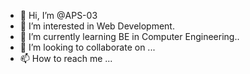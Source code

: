 - 👋 Hi, I’m @APS-03
- 👀 I’m interested in Web Development.
- 🌱 I’m currently learning BE in Computer Engineering..
- 💞️ I’m looking to collaborate on ...
- 📫 How to reach me ...

<!---
APS-03/APS-03 is a ✨ special ✨ repository because its `README.md` (this file) appears on your GitHub profile.
You can click the Preview link to take a look at your changes.
--->

